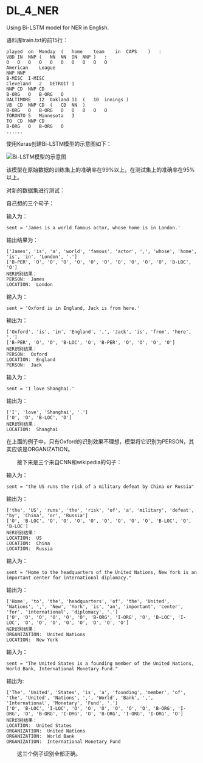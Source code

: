 # DL_4_NER
Using Bi-LSTM model for NER in English.

语料库train.txt的前15行：

```
played	on	Monday	(	home	team	in	CAPS	)	:
VBD	IN	NNP	(	NN	NN	IN	NNP	)	:
O	O	O	O	O	O	O	O	O	O
American	League
NNP	NNP
B-MISC	I-MISC
Cleveland	2	DETROIT	1
NNP	CD	NNP	CD
B-ORG	O	B-ORG	O
BALTIMORE	12	Oakland	11	(	10	innings	)
VB	CD	NNP	CD	(	CD	NN	)
B-ORG	O	B-ORG	O	O	O	O	O
TORONTO	5	Minnesota	3
TO	CD	NNP	CD
B-ORG	O	B-ORG	O
......
```



使用Keras创建Bi-LSTM模型的示意图如下：

![Bi-LSTM模型的示意图](https://github.com/percent4/DL_4_NER/blob/master/NERSystem/LSTM_model.png)


该模型在原始数据的训练集上的准确率在99%以上，在测试集上的准确率在95%以上。

对新的数据集进行测试：

自己想的三个句子：

输入为：
```
sent = 'James is a world famous actor, whose home is in London.'
```
输出结果为：

```
['James', 'is', 'a', 'world', 'famous', 'actor', ',', 'whose', 'home', 'is', 'in', 'London', '.']
['B-PER', 'O', 'O', 'O', 'O', 'O', 'O', 'O', 'O', 'O', 'O', 'B-LOC', 'O']
NER识别结果：
PERSON:  James
LOCATION:  London
```
输入为：
```
sent = 'Oxford is in England, Jack is from here.'
```
输出为：
```
['Oxford', 'is', 'in', 'England', ',', 'Jack', 'is', 'from', 'here', '.']
['B-PER', 'O', 'O', 'B-LOC', 'O', 'B-PER', 'O', 'O', 'O', 'O']
NER识别结果：
PERSON:  Oxford
LOCATION:  England
PERSON:  Jack
```

输入为：
```
sent = 'I love Shanghai.'
```
输出为：
```
['I', 'love', 'Shanghai', '.']
['O', 'O', 'B-LOC', 'O']
NER识别结果：
LOCATION:  Shanghai
```

在上面的例子中，只有Oxford的识别效果不理想，模型将它识别为PERSON，其实应该是ORGANIZATION。

&emsp;&emsp;接下来是三个来自CNN和wikipedia的句子：

输入为：
```
sent = "the US runs the risk of a military defeat by China or Russia"
```
输出为：
```
['the', 'US', 'runs', 'the', 'risk', 'of', 'a', 'military', 'defeat', 'by', 'China', 'or', 'Russia']
['O', 'B-LOC', 'O', 'O', 'O', 'O', 'O', 'O', 'O', 'O', 'B-LOC', 'O', 'B-LOC']
NER识别结果：
LOCATION:  US
LOCATION:  China
LOCATION:  Russia
```
输入为：
```
sent = "Home to the headquarters of the United Nations, New York is an important center for international diplomacy."
```
输出为：
```
['Home', 'to', 'the', 'headquarters', 'of', 'the', 'United', 'Nations', ',', 'New', 'York', 'is', 'an', 'important', 'center', 'for', 'international', 'diplomacy', '.']
['O', 'O', 'O', 'O', 'O', 'O', 'B-ORG', 'I-ORG', 'O', 'B-LOC', 'I-LOC', 'O', 'O', 'O', 'O', 'O', 'O', 'O', 'O']
NER识别结果：
ORGANIZATION:  United Nations
LOCATION:  New York
```

输入为：
```
sent = "The United States is a founding member of the United Nations, World Bank, International Monetary Fund."
```
输出为:
```
['The', 'United', 'States', 'is', 'a', 'founding', 'member', 'of', 'the', 'United', 'Nations', ',', 'World', 'Bank', ',', 'International', 'Monetary', 'Fund', '.']
['O', 'B-LOC', 'I-LOC', 'O', 'O', 'O', 'O', 'O', 'O', 'B-ORG', 'I-ORG', 'O', 'B-ORG', 'I-ORG', 'O', 'B-ORG', 'I-ORG', 'I-ORG', 'O']
NER识别结果：
LOCATION:  United States
ORGANIZATION:  United Nations
ORGANIZATION:  World Bank
ORGANIZATION:  International Monetary Fund
```

&emsp;&emsp;这三个例子识别全部正确。
